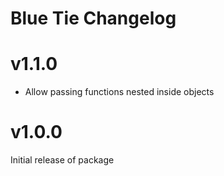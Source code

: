 # Blue Tie Changelog

# v1.1.0

- Allow passing functions nested inside objects

# v1.0.0

Initial release of package
